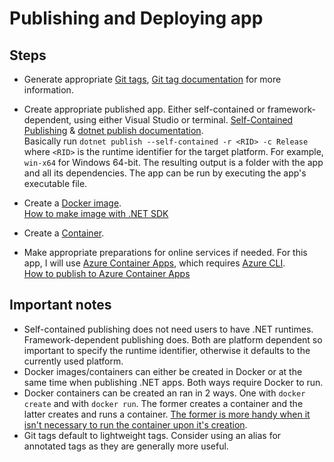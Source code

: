 # Publishing and Deploying app

## Steps

- Generate appropriate [Git tags](https://www.atlassian.com/git/tutorials/inspecting-a-repository/git-tag), [Git tag documentation](https://git-scm.com/docs/git-tag) for more information.

- Create appropriate published app. Either self-contained or framework-dependent, using either Visual Studio or terminal. [Self-Contained Publishing](https://learn.microsoft.com/en-us/dotnet/core/deploying/#publish-self-contained) & [dotnet publish documentation](https://learn.microsoft.com/en-us/dotnet/core/tools/dotnet-publish).
  <br/>Basically run `dotnet publish --self-contained -r <RID> -c Release` where `<RID>` is the runtime identifier for the target platform. For example, `win-x64` for Windows 64-bit. The resulting output is a folder with the app and all its dependencies. The app can be run by executing the app's executable file.

- Create a [Docker image](https://learn.microsoft.com/en-us/dotnet/core/docker/introduction). <br/>[How to make image with .NET SDK](https://learn.microsoft.com/en-us/dotnet/core/docker/publish-as-container?pivots=dotnet-8-0)
- Create a [Container](https://learn.microsoft.com/en-us/dotnet/core/docker/build-container?tabs=windows&pivots=dotnet-8-0#create-a-container).

- Make appropriate preparations for online services if needed. For this app, I will use [Azure Container Apps](https://azure.microsoft.com/en-us/products/container-apps/), which requires [Azure CLI](https://learn.microsoft.com/en-us/cli/azure/install-azure-cli-windows?tabs=azure-cli). <br/> [How to publish to Azure Container Apps](https://learn.microsoft.com/en-us/azure/container-apps/get-started?tabs=azure-powershell)

## Important notes

- Self-contained publishing does not need users to have .NET runtimes. Framework-dependent publishing does. Both are platform dependent so important to specify the runtime identifier, otherwise it defaults to the currently used platform.
- Docker images/containers can either be created in Docker or at the same time when publishing .NET apps. Both ways require Docker to run.
- Docker containers can be created an ran in 2 ways. One with `docker create` and with `docker run`. The former creates a container and the latter creates and runs a container. [The former is more handy when it isn't necessary to run the container upon it's creation](https://stackoverflow.com/questions/37744961/docker-run-vs-create).
- Git tags default to lightweight tags. Consider using an alias for annotated tags as they are generally more useful.
